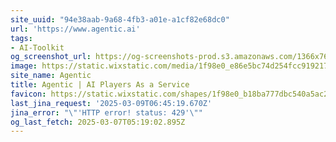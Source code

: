 ```yaml
---
site_uuid: "94e38aab-9a68-4fb3-a01e-a1cf82e68dc0"
url: 'https://www.agentic.ai'
tags:
- AI-Toolkit
og_screenshot_url: https://og-screenshots-prod.s3.amazonaws.com/1366x768/80/false/420dac746a271b25cabd4a95e5d33fcb052506e8e7b729b6f995565b20ff3bc0.jpeg
image: https://static.wixstatic.com/media/1f98e0_e86e5bc74d254fcc919217c0e3121efe~mv2.jpg/v1/fill/w_600,h_315,al_c/1f98e0_e86e5bc74d254fcc919217c0e3121efe~mv2.jpg
site_name: Agentic
title: Agentic | AI Players As a Service
favicon: https://static.wixstatic.com/shapes/1f98e0_b18ba777dbc540a5ac25df4ffeba76aa.svg
last_jina_request: '2025-03-09T06:45:19.670Z'
jina_error: "\"'HTTP error! status: 429'\""
og_last_fetch: 2025-03-07T05:19:02.895Z
---
```



